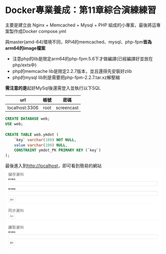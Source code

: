 # Docker專業養成：第11章綜合演練練習

主要是建立由 Nginx + Memcached + Mysql + PHP 組成的小專案，最後將這專案製作成Docker compose.yml

與master(amd-64)環境不同，RPi4的memcached、mysql、php-fpm**皆為arm64的image檔案**

- 注意php的lib是限定arm64的php-fpm:5.6下才做編譯(已經編譯好並放在php/exts中)
- php的memcache lib是限定2.2.7版本，並且還得先安裝好zlib
- php的mysql lib則是需要把php-fpm-2.2.7.tar.xz解壓縮

**需注意的是**起好MySql後還需登入並執行以下SQL

|      url     | 帳號 |    密碼    |
|:------------:|:----:|:----------:|
|localhost:3306| root | screencast |

```SQL
CREATE DATABASE web;
USE web;

CREATE TABLE web.ymdot (
    `key` varchar(100) NOT NULL,
    value varchar(100) NULL,
    CONSTRAINT ymdot_PK PRIMARY KEY (`key`)
);
```

最後進入到<http://localhost>，即可看到簡易的網站
![ex1.png](images/ex1.png)
